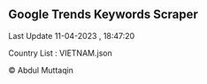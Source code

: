 

## Google Trends Keywords Scraper 
 
Last Update 11-04-2023 , 18:47:20

Country List :
VIETNAM.json



© Abdul Muttaqin 
